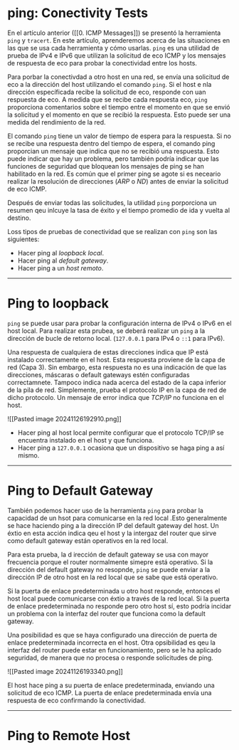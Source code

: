 # ping: Conectivity Tests

En el artículo anterior ([[0. ICMP Messages]]) se presentó la herramienta `ping` y `tracert`. En este artículo, aprenderemos acerca de las situaciones en las que se usa cada herramienta y cómo usarlas. `ping` es una utilidad de prueba de IPv4 e IPv6 que utilizan la solicitud de eco ICMP y los mensajes de respuesta de eco para probar la conectividad entre los hosts.

Para porbar la conectivdad a otro host en una red, se envía una solicitud de eco a la dirección del host utilizando el comando `ping`. Si el host e nla dirección específicada recibe la solicitud de eco, responde con uan respuesta de eco. A medida que se recibe cada respuesta eco, `ping` proporciona comentarios sobre el tiempo entre el momento en que se envió la solicitud y el momento en que se recibió la respuesta. Esto puede ser una medida del rendimiento de la red.

El comando `ping`  tiene un valor de tiempo de espera para la respuesta. Si no se recibe una respuesta dentro del tiempo de espera, el comando ping proporcian un mensaje que indica que no se recibió una respuesta. Esto puede indicar que hay un problema, pero también podría indicar que las funciones de seguridad que bloquean los mensajes de ping se han habilitado en la red. Es común que el primer ping se agote si es neceario realizar la resolución de direcciones (*ARP* o *ND*) antes de enviar la solicitud de eco  ICMP.

Después de enviar todas las solicitudes, la utilidad `ping` porporciona un resumen qeu inlcuye la tasa de éxito y el tiempo promedio de ida y vuelta al destino.

Loss tipos de pruebas de conectividad que se realizan con `ping` son las siguientes: 

- Hacer ping al *loopback local*.
- Hacer ping al *default gateway*.
- Hacer ping a un *host remoto*.

----
# Ping to loopback

`ping` se puede usar para probar la configuración interna de IPv4 o IPv6 en el host local. Para realizar esta prubea, se deberá realizar un `ping` a la dirección de bucle de retorno local. (`127.0.0.1` para IPv4 o `::1` para IPv6).

Una respuesta de cualquiera de estas direcciones indica que IP está instalado correctamente en el host. Esta respuesta proviene de la capa de red (Capa 3). Sin embargo, esta respuesta no es una indicación de que las direcciones, máscaras o default gateways estén configuradas correctamnete. Tampoco indica nada acerca del estado de la capa inferior de la pila de red. Simplemente, prueba el protocolo IP en la capa de red de dicho protocolo. Un mensaje de error indica que *TCP/IP* no funciona en el host.

![[Pasted image 20241126192910.png]]

- Hacer ping al host local permite configurar que el protocolo TCP/IP se encuentra instalado en el host y que funciona. 
- Hacer ping a `127.0.0.1` ocasiona que un dispositivo se haga ping a así mismo.

----
# Ping to Default Gateway

También podemos hacer uso de la herramienta `ping` para probar la capacidad de un hsot para comunicarse en la red local .Esto generalmente se hace haciendo ping a la dirección IP del default gateway del host. Un éxtio en esta acción indica qeu el host y la intergaz del router que sirve como default gateway están operativos en la red local.

Para esta prueba, la d irección de default gateway se usa con mayor frecuencia porque el router normalmente simepre está operativo. Si la dirección del default gateway no resopnde, `ping` se puede enviar a la dirección IP de otro host en la red local que se sabe que está operativo.

Si la puerta de enlace predeterminada u otro host responde, entonces el host local puede comunicarse con éxtio a través de la red local. Si la puerta de enlace predeterminada no responde pero otro host sí, esto podría incidar un problema con la interfaz del router que funciona como la default gateway.

Una posibilidad es que se haya configurado una dirección de puerta de enlace predeterminada incorrecta en el host. Otra opsibilidad es qeu la interfaz del router puede estar en funcionamiento, pero se le ha aplicado seguridad, de manera que no procesa o responde solicitudes de ping. 

![[Pasted image 20241126193340.png]]

El host hace ping a su puerta de enlace predeterminada, enviando una solicitud de eco ICMP. La puerta de enlace predeterminada envía una respuesta de eco confirmando la conectividad.

---
# Ping to Remote Host
